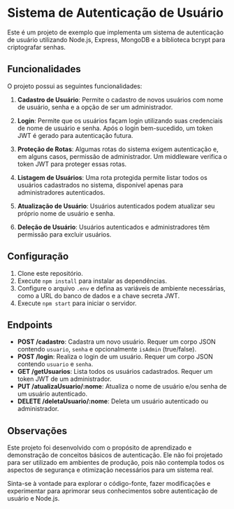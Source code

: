 # Sistema de Autenticação de Usuário

Este é um projeto de exemplo que implementa um sistema de autenticação de usuário utilizando Node.js, Express, MongoDB e a biblioteca bcrypt para criptografar senhas.

## Funcionalidades

O projeto possui as seguintes funcionalidades:

1. **Cadastro de Usuário**: Permite o cadastro de novos usuários com nome de usuário, senha e a opção de ser um administrador.

2. **Login**: Permite que os usuários façam login utilizando suas credenciais de nome de usuário e senha. Após o login bem-sucedido, um token JWT é gerado para autenticação futura.

3. **Proteção de Rotas**: Algumas rotas do sistema exigem autenticação e, em alguns casos, permissão de administrador. Um middleware verifica o token JWT para proteger essas rotas.

4. **Listagem de Usuários**: Uma rota protegida permite listar todos os usuários cadastrados no sistema, disponível apenas para administradores autenticados.

5. **Atualização de Usuário**: Usuários autenticados podem atualizar seu próprio nome de usuário e senha.

6. **Deleção de Usuário**: Usuários autenticados e administradores têm permissão para excluir usuários.

## Configuração

1. Clone este repositório.
2. Execute `npm install` para instalar as dependências.
3. Configure o arquivo `.env` e defina as variáveis de ambiente necessárias, como a URL do banco de dados e a chave secreta JWT.
4. Execute `npm start` para iniciar o servidor.

## Endpoints

- **POST /cadastro**: Cadastra um novo usuário. Requer um corpo JSON contendo `usuario`, `senha` e opcionalmente `isAdmin` (true/false).
- **POST /login**: Realiza o login de um usuário. Requer um corpo JSON contendo `usuario` e `senha`.
- **GET /getUsuarios**: Lista todos os usuários cadastrados. Requer um token JWT de um administrador.
- **PUT /atualizaUsuario/:nome**: Atualiza o nome de usuário e/ou senha de um usuário autenticado.
- **DELETE /deletaUsuario/:nome**: Deleta um usuário autenticado ou administrador.

## Observações


Este projeto foi desenvolvido com o propósito de aprendizado e demonstração de conceitos básicos de autenticação. Ele não foi projetado para ser utilizado em ambientes de produção, pois não contempla todos os aspectos de segurança e otimização necessários para um sistema real.

Sinta-se à vontade para explorar o código-fonte, fazer modificações e experimentar para aprimorar seus conhecimentos sobre autenticação de usuário e Node.js.

